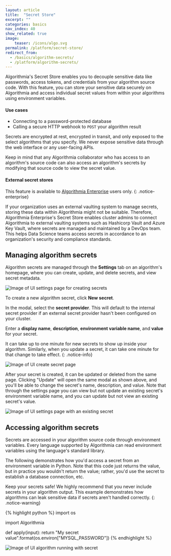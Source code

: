 ```yaml
---
layout: article
title:  "Secret Store"
excerpt: ""
categories: basics
nav_index: 40
show_related: true
image:
    teaser: /icons/algo.svg
permalink: /platform/secret-store/
redirect_from:
  - /basics/algorithm-secrets/
  - /platform/algorithm-secrets/
---
```


Algorithmia's Secret Store enables you to decouple sensitive data like passwords, access tokens, and credentials from your algorithm source code. With this feature, you can store your sensitive data securely on Algorithmia and access individual secret values from within your algorithms using environment variables.

#### Use cases
  - Connecting to a password-protected database
  - Calling a secure HTTP webhook to `POST` your algorithm result

Secrets are encrypted at rest, encrypted in transit, and only exposed to the select algorithms that you specify. We never expose sensitive data through the web interface or any user-facing APIs.

Keep in mind that any Algorithmia collaborator who has access to an algorithm's source code can also access an algorithm's secrets by modifying that source code to view the secret value.

#### External secret stores 

This feature is available to [Algorithmia Enterprise](/enterprise) users only.
{: .notice-enterprise}

If your organization uses an external vaulting system to manage secrets, storing these data within Algorithmia might not be suitable. Therefore, Algorithmia Enterprise's Secret Store enables cluster admins to connect Algorithmia to external vaulting systems such as Hashicorp Vault and Azure Key Vault, where secrets are managed and maintained by a DevOps team. This helps Data Science teams access secrets in accordance to an organization's security and compliance standards.

## Managing algorithm secrets

Algorithm secrets are managed through the **Settings** tab on an algorithm's homepage, where you can create, update, and delete secrets, and view secret metadata.

![Image of UI settings page for creating secrets](/developers/images/post_images/algorithm_secrets/settings_page.png)

To create a new algorithm secret, click **New secret**.

In the modal, select the **secret provider**. This will default to the internal secret provider if an external secret provider hasn't been configured on your cluster.

Enter a **display name**, **description**, **environment variable name**, and **value** for your secret.

It can take up to one minute for new secrets to show up inside your algorithm. Similarly, when you update a secret, it can take one minute for that change to take effect.
{: .notice-info}

![Image of UI create secret page](/developers/images/post_images/algorithm_secrets/create_secret_page.png)

After your secret is created, it can be updated or deleted from the same page. Clicking "Update" will open the same modal as shown above, and you'll be able to  change the secret's name, description, and value. Note that through the settings page you can view but not update an existing secret's environment variable name, and you can update but not view an existing secret's value.

![Image of UI settings page with an existing secret](/developers/images/post_images/algorithm_secrets/settings_page_with_secret.png)

## Accessing algorithm secrets

Secrets are accessed in your algorithm source code through environment variables. Every language supported by Algorithmia can read environment variables using the language's standard library.

The following demonstrates how you'd access a secret from an environment variable in Python. Note that this code just returns the value, but in practice you wouldn't return the value; rather, you'd use the secret to establish a database connection, etc.

Keep your secrets safe! We highly recommend that you never include secrets in your algorithm output. This example demonstrates how algorithms can leak sensitive data if secrets aren't handled correctly.
{: .notice-warning}

{% highlight python %} 
import os

import Algorithmia

def apply(input):
    return "My secret value".format(os.environ["MYSQL_PASSWORD"])
{% endhighlight %}

![Image of UI algorithm running with secret](/developers/images/post_images/algorithm_secrets/running_algorithm_with_secret.png)
